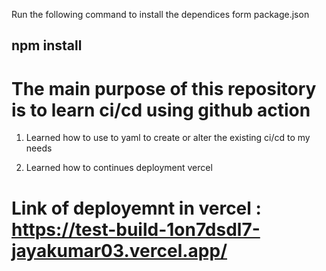 Run the following command to install the dependices form package.json
## npm install

# The main purpose of this repository is to learn ci/cd using github action

 1) Learned how to use to yaml to create or alter the existing ci/cd to my needs

 2) Learned how to continues deployment vercel 

# Link of deployemnt in vercel : https://test-build-1on7dsdl7-jayakumar03.vercel.app/

